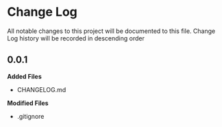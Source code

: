 # Change Log
All notable changes to this project will be documented to this file.
Change Log history will be recorded in descending order

## 0.0.1
**Added Files**
- CHANGELOG.md

**Modified Files**
- .gitignore